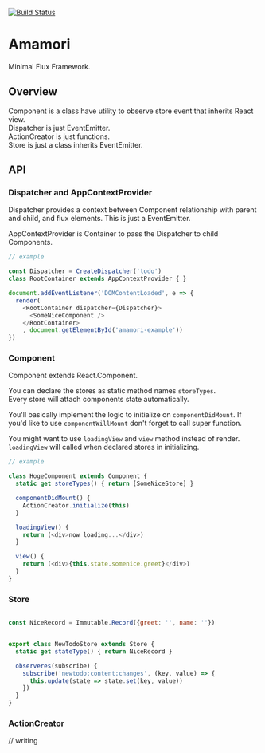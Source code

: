 [![Build Status](https://travis-ci.org/hachibeeDI/Amamori.svg?branch=master)](https://travis-ci.org/hachibeeDI/Amamori)

# Amamori

Minimal Flux Framework.


## Overview

Component is a class have utility to observe store event that inherits React view.  
Dispatcher is just EventEmitter.  
ActionCreator is just functions.  
Store is just a class inherits EventEmitter.


## API

### Dispatcher and AppContextProvider

Dispatcher provides a context between Component relationship with parent and child, and flux elements. This is just a EventEmitter.

AppContextProvider is Container to pass the Dispatcher to child Components.

```javascript
// example

const Dispatcher = CreateDispatcher('todo')
class RootContainer extends AppContextProvider { }

document.addEventListener('DOMContentLoaded', e => {
  render(
    <RootContainer dispatcher={Dispatcher}>
      <SomeNiceComponent />
    </RootContainer>
    , document.getElementById('amamori-example'))
})

```


### Component

Component extends React.Component.

You can declare the stores as static method names `storeTypes`.  
Every store will attach components state automatically.

You'll basically implement the logic to initialize on `componentDidMount`. If you'd like to use `componentWillMount` don't forget to call super function.

You might want to use `loadingView` and `view` method instead of render. `loadingView` will called when declared stores in initializing.

```javascript
// example

class HogeComponent extends Component {
  static get storeTypes() { return [SomeNiceStore] }

  componentDidMount() {
    ActionCreator.initialize(this)
  }

  loadingView() {
    return (<div>now loading...</div>)
  }

  view() {
    return (<div>{this.state.somenice.greet}</div>)
  }
}

```


### Store

```javascript

const NiceRecord = Immutable.Record({greet: '', name: ''})


export class NewTodoStore extends Store {
  static get stateType() { return NiceRecord }

  observeres(subscribe) {
    subscribe('newtodo:content:changes', (key, value) => {
      this.update(state => state.set(key, value))
    })
  }
}

```


### ActionCreator

// writing


